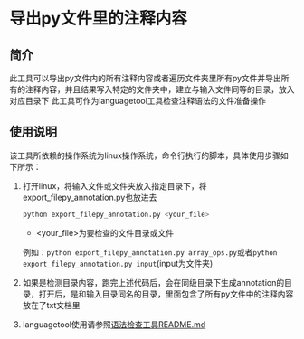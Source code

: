 # 导出py文件里的注释内容

## 简介

此工具可以导出py文件内的所有注释内容或者遍历文件夹里所有py文件并导出所有的注释内容，并且结果写入特定的文件夹中，建立与输入文件同等的目录，放入对应目录下
此工具可作为languagetool工具检查注释语法的文件准备操作

## 使用说明

该工具所依赖的操作系统为linux操作系统，命令行执行的脚本，具体使用步骤如下所示：

1. 打开linux，将输入文件或文件夹放入指定目录下，将export_filepy_annotation.py也放进去

   ```bash
   python export_filepy_annotation.py <your_file>
   ```

   - <your_file>为要检查的文件目录或文件

   例如：`python export_filepy_annotation.py array_ops.py`或者`python export_filepy_annotation.py input`(input为文件夹)

2. 如果是检测目录内容，跑完上述代码后，会在同级目录下生成annotation的目录，打开后，是和输入目录同名的目录，里面包含了所有py文件中的注释内容放在了txt文档里

3. languagetool使用请参照[语法检查工具README.md](https://e.gitee.com/mind_spore/docs/786594/file/1775121?sub_id=4852637)
